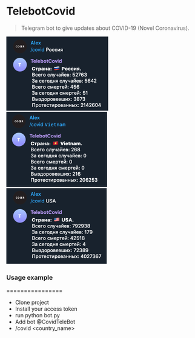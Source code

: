 # TelebotCovid
> Telegram bot to give updates about COVID-19 (Novel Coronavirus).

![Image](img/image.png)
![Image](img/image2.png)
![Image](img/image3.png)
### Usage example
================
* Clone project
* Install your access token
* run python bot.py
* Add bot @CovidTeleBot
* /covid <country_name>